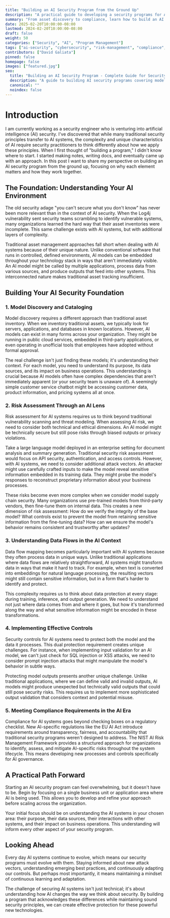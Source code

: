 ```yaml
---
title: "Building an AI Security Program from the Ground Up"
description: "A practical guide to developing a security programs for AI systems, covering model discovery, risk assessment, and compliance in the AI era."
summary: "From asset discovery to compliance, learn how to build an AI security program that addresses the unique challenges of securing artificial intelligence systems."
date: 2025-02-20T10:00:00-08:00
lastmod: 2024-02-20T10:00:00-08:00
draft: false
weight: 50
categories: ["Security", "AI", "Program Management"]
tags: ["ai-security", "cybersecurity", "risk-management", "compliance", "model-security", "data-protection", "nist", "security-program"]
contributors: ["David Galiata"]
pinned: false
homepage: false
images: ["featured.jpg"]
seo:
  title: "Building an AI Security Program - Complete Guide for Security Engineers"
  description: "A guide to building AI security programs covering model discovery, risk assessment, data flows, controls, and compliance requirements."
  canonical: ""
  noindex: false
---
```


# Introduction

I am currently working as a security engineer who is venturing into artificial intelligence (AI) security. I've discovered that while many traditional security principles transfer to AI systems, the complexity and unique characteristics of AI require security practitioners to think differently about how we apply these principles. When I first thought of "building a program," I didn't know where to start. I started making notes, writing docs, and eventually came up with an approach. In this post I want to share my perspective on building an AI security program from the ground up, focusing on why each element matters and how they work together.

## The Foundation: Understanding Your AI Environment

The old security adage "you can't secure what you don't know" has never been more relevant than in the context of AI security. When the Log4j vulnerability sent security teams scrambling to identify vulnerable systems, many organizations learned the hard way that their asset inventories were incomplete. This same challenge exists with AI systems, but with additional layers of complexity.

Traditional asset management approaches fall short when dealing with AI systems because of their unique nature. Unlike conventional software that runs in controlled, defined environments, AI models can be embedded throughout your technology stack in ways that aren't immediately visible. An AI model might be called by multiple applications, process data from various sources, and produce outputs that feed into other systems. This interconnected nature makes traditional asset tracking insufficient.

## Building Your AI Security Foundation

### 1. Model Discovery and Cataloging

Model discovery requires a different approach than traditional asset inventory. When we inventory traditional assets, we typically look for servers, applications, and databases in known locations. However, AI models can exist in many forms across your organization. They might be running in public cloud services, embedded in third-party applications, or even operating in unofficial tools that employees have adopted without formal approval.

The real challenge isn't just finding these models; it's understanding their context. For each model, you need to understand its purpose, its data sources, and its impact on business operations. This understanding is crucial because AI models often have complex dependencies that aren't immediately apparent (or your security team is unaware of). A seemingly simple customer service chatbot might be accessing customer data, product information, and pricing systems all at once.

### 2. Risk Assessment Through an AI Lens

Risk assessment for AI systems requires us to think beyond traditional vulnerability scanning and threat modeling. When assessing AI risk, we need to consider both technical and ethical dimensions. An AI model might be technically secure but still pose risks through biased outputs or privacy violations.

Take a large language model deployed in an enterprise setting for document analysis and summary generation. Traditional security risk assessment would focus on API security, authentication, and access controls. However, with AI systems, we need to consider additional attack vectors. An attacker might use carefully crafted inputs to make the model reveal sensitive information embedded in its training data. They might probe the model's responses to reconstruct proprietary information about your business processes.

These risks become even more complex when we consider model supply chain security. Many organizations use pre-trained models from third-party vendors, then fine-tune them on internal data. This creates a new dimension of risk assessment: How do we verify the integrity of the base model? What controls exist to prevent the model from retaining sensitive information from the fine-tuning data? How can we ensure the model's behavior remains consistent and trustworthy after updates?

### 3. Understanding Data Flows in the AI Context

Data flow mapping becomes particularly important with AI systems because they often process data in unique ways. Unlike traditional applications where data flows are relatively straightforward, AI systems might transform data in ways that make it hard to track. For example, when text is converted into embeddings for natural language processing, the resulting vectors might still contain sensitive information, but in a form that's harder to identify and protect.

This complexity requires us to think about data protection at every stage: during training, inference, and output generation. We need to understand not just where data comes from and where it goes, but how it's transformed along the way and what sensitive information might be encoded in these transformations.

### 4. Implementing Effective Controls

Security controls for AI systems need to protect both the model and the data it processes. This dual protection requirement creates unique challenges. For instance, when implementing input validation for an AI model, we can't just check for SQL injection or XSS attacks, we need to consider prompt injection attacks that might manipulate the model's behavior in subtle ways.

Protecting model outputs presents another unique challenge. Unlike traditional applications, where we can define valid and invalid outputs, AI models might produce unexpected but technically valid outputs that could still pose security risks. This requires us to implement more sophisticated output validation that considers context and potential misuse.

### 5. Meeting Compliance Requirements in the AI Era

Compliance for AI systems goes beyond checking boxes on a regulatory checklist. New AI-specific regulations like the EU AI Act introduce requirements around transparency, fairness, and accountability that traditional security programs weren't designed to address. The NIST AI Risk Management Framework provides a structured approach for organizations to identify, assess, and mitigate AI-specific risks throughout the system lifecycle. This means developing new processes and controls specifically for AI governance.

## A Practical Path Forward

Starting an AI security program can feel overwhelming, but it doesn't have to be. Begin by focusing on a single business unit or application area where AI is being used. This allows you to develop and refine your approach before scaling across the organization.

Your initial focus should be on understanding the AI systems in your chosen area: their purpose, their data sources, their interactions with other systems, and their impact on business operations. This understanding will inform every other aspect of your security program.

## Looking Ahead

Every day AI systems continue to evolve, which means our security programs must evolve with them. Staying informed about new attack vectors, understanding emerging best practices, and continuously adapting our controls. But perhaps most importantly, it means maintaining a mindset of continuous learning and adaptation.

The challenge of securing AI systems isn't just technical; it's about understanding how AI changes the way we think about security. By building a program that acknowledges these differences while maintaining sound security principles, we can create effective protection for these powerful new technologies.
